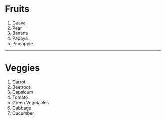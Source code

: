 # Fruits

1. Guava 
2. Pear
3. Banana
4. Papaya
5. Pineapple

---

# Veggies

1. Carrot
2. Beetroot
3. Capsicum
4. Tomato
5. Green Vegetables
6. Cabbage
7. Cucumber